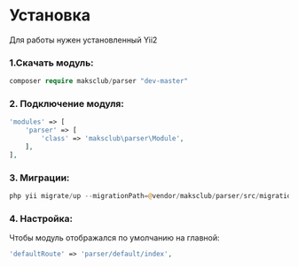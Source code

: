 # Установка

Для работы нужен установленный Yii2



### 1.Скачать модуль:
```php
composer require maksclub/parser "dev-master"
```



### 2. Подключение модуля:
```php
'modules' => [
    'parser' => [
        'class' => 'maksclub\parser\Module',
    ],
],
```



###  3. Миграции:
```php
php yii migrate/up --migrationPath=@vendor/maksclub/parser/src/migrations
```



###  4. Настройка:
Чтобы модуль отображался по умолчанию на главной:
```php
'defaultRoute' => 'parser/default/index',
```


